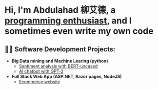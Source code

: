 <h1>Hi, I'm Abdulahad 柳艾德, a <a href="https://github.com/MrAAAswat">programming enthusiast</a>, and I sometimes even write my own code</h1>

<h2>👨‍💻 Software Development Projects:</h2>

- <b>Big Data mining and Machine Learing (python)</b>
  - [Sentiment analysis with BERT-uncased](https://github.com/MrAAAswat/Sentiment-analysis.git)
  - [AI chatbot with GPT-2](https://github.com/MrAAAswat/EchoBot.git)
- <b>Full Stack Web App (ASP.NET, Razor pages, NodeJS)</b>
  - [Ecommerce website](https://github.com/fiersungod/databaseProject.git)




<!--
**joshmadakor1/joshmadakor1** is a ✨ _special_ ✨ repository because its `README.md` (this file) appears on your GitHub profile.

Here are some ideas to get you started:

- 🔭 I’m currently working on ...
- 🌱 I’m currently learning ...
- 👯 I’m looking to collaborate on ...
- 🤔 I’m looking for help with ...
- 💬 Ask me about ...
- 📫 How to reach me: ...
- 😄 Pronouns: ...
- ⚡ Fun fact: ...
-->
